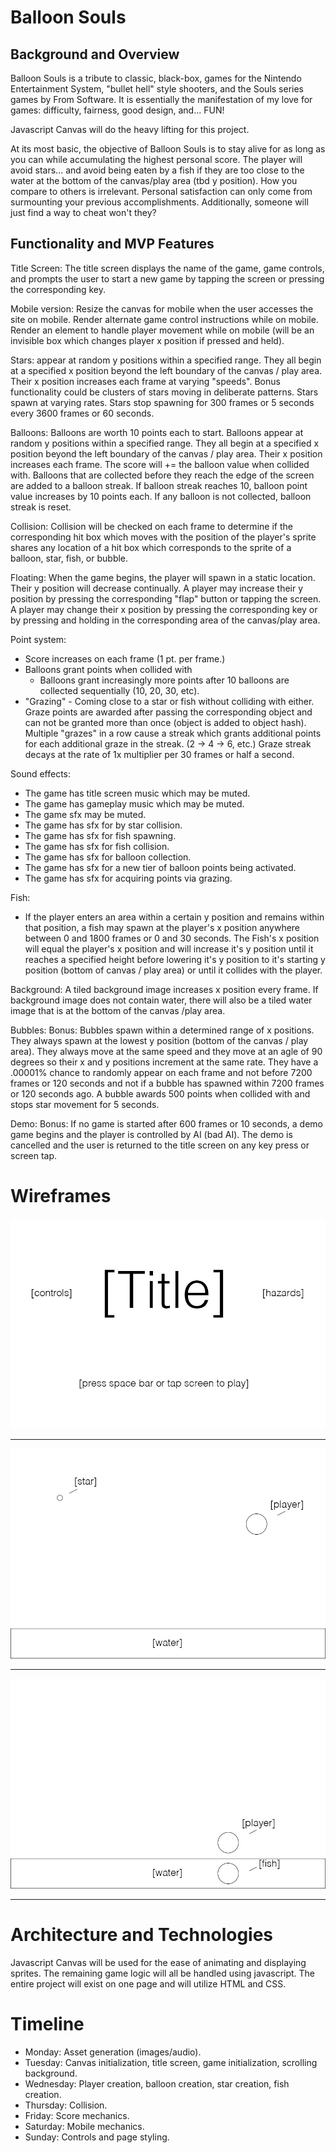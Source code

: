 # Balloon Souls

## Background and Overview
Balloon Souls is a tribute to classic, black-box, games for the Nintendo Entertainment System, "bullet hell" style shooters, and the Souls series games by From Software. It is essentially the manifestation of my love for games: difficulty, fairness, good design, and... FUN!

Javascript Canvas will do the heavy lifting for this project.

At its most basic, the objective of Balloon Souls is to stay alive for as long as you can while accumulating the highest personal score.
The player will avoid stars... and avoid being eaten by a fish if they are too close to the water at the bottom of the canvas/play area (tbd y position).
How you compare to others is irrelevant. Personal satisfaction can only come from surmounting your previous accomplishments. Additionally, someone will just find a way to cheat won't they?

## Functionality and MVP Features

Title Screen:
The title screen displays the name of the game, game controls, and prompts the user to start a new game by tapping the screen or pressing the corresponding key.

Mobile version:
Resize the canvas for mobile when the user accesses the site on mobile. Render alternate game control instructions while on mobile.
Render an element to handle player movement while on mobile (will be an invisible box which changes player x position if pressed and held).

Stars:
appear at random y positions within a specified range. They all begin at a specified x position beyond the left boundary of the canvas / play area. Their x position increases each frame at varying "speeds".
 Bonus functionality could be clusters of stars moving in deliberate patterns.
 Stars spawn at varying rates.
 Stars stop spawning for 300 frames or 5 seconds every 3600 frames or 60 seconds.

Balloons:
Balloons are worth 10 points each to start.
Balloons appear at random y positions within a specified range. They all begin at a specified x position beyond the left boundary of the canvas / play area. Their x position increases each frame. The score will += the balloon value when collided with. Balloons that are collected before they reach the edge of the screen are added to a balloon streak.
If balloon streak reaches 10, balloon point value increases by 10 points each. If any balloon is not collected, balloon streak is reset.

Collision:
Collision will be checked on each frame to determine if the corresponding hit box which moves with the position of the player's sprite shares any location of a hit box which corresponds to the sprite of a balloon, star, fish, or bubble.

Floating:
When the game begins, the player will spawn in a static location. Their y position will decrease continually. A player may increase their y position by pressing the corresponding "flap" button or tapping the screen. A player may change their x position by pressing the corresponding key or by pressing and holding in the corresponding area of the canvas/play area.

Point system:
* Score increases on each frame (1 pt. per frame.)
* Balloons grant points when collided with
  * Balloons grant increasingly more points after 10 balloons are collected sequentially (10, 20, 30, etc).
* "Grazing" - Coming close to a star or fish without colliding with either. Graze points are awarded after passing the corresponding object and can not be granted more than once (object is added to object hash). Multiple "grazes" in a row cause a streak which grants additional points for each additional graze in the streak. (2 -> 4 -> 6, etc.) Graze streak decays at the rate of 1x multiplier per 30 frames or half a second.

Sound effects:
* The game has title screen music which may be muted.
* The game has gameplay music which may be muted.
* The game sfx may be muted.
* The game has sfx for by star collision.
* The game has sfx for fish spawning.
* The game has sfx for fish collision.
* The game has sfx for balloon collection.
* The game has sfx for a new tier of balloon points being activated.
* The game has sfx for acquiring points via grazing.

Fish:
* If the player enters an area within a certain y position and remains within that position, a fish may spawn at the player's x position anywhere between 0 and 1800 frames or 0 and 30 seconds.
The Fish's x position will equal the player's x position and will increase it's y position until it reaches a specified height before lowering it's y position to it's starting y position (bottom of canvas / play area) or until it collides with the player.

Background:
A tiled background image increases x position every frame.
If background image does not contain water, there will also be a tiled water image that is at the bottom of the canvas /play area.

Bubbles:
Bonus: Bubbles spawn within a determined range of x positions. They always spawn at the lowest y position (bottom of the canvas / play area). They always move at the same speed and they move at an agle of 90 degrees so their x and y positions increment at the same rate. They have a .00001% chance to randomly appear on each frame and not before 7200 frames or 120 seconds and not if a bubble has spawned within 7200 frames or 120 seconds ago. A bubble awards 500 points when collided with and stops star movement for 5 seconds.

Demo:
Bonus: If no game is started after 600 frames or 10 seconds, a demo game begins and the player is controlled by AI (bad AI). The demo is cancelled and the user is returned to the title screen on any key press or screen tap.

# Wireframes

![](https://github.com/peterniemeier/test/blob/master/ui4.jpg)

***


![](https://github.com/peterniemeier/test/blob/master/ui5.jpg)


***


![](https://github.com/peterniemeier/test/blob/master/ui6.jpg)


***


# Architecture and Technologies

Javascript Canvas will be used for the ease of animating and displaying sprites.
The remaining game logic will all be handled using javascript.
The entire project will exist on one page and will utilize HTML and CSS.

# Timeline

* Monday:
Asset generation (images/audio).
* Tuesday: Canvas initialization, title screen, game initialization, scrolling background.
* Wednesday: Player creation, balloon creation, star creation, fish creation.
* Thursday: Collision.
* Friday: Score mechanics.
* Saturday: Mobile mechanics.
* Sunday: Controls and page styling.

